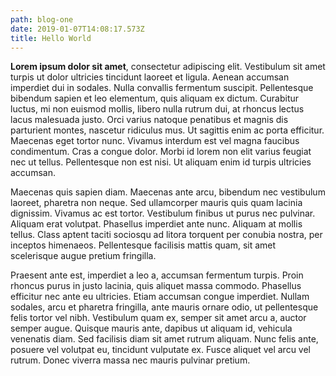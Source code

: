 ```yaml
---
path: blog-one
date: 2019-01-07T14:08:17.573Z
title: Hello World
---
```

**Lorem ipsum dolor sit amet**, consectetur adipiscing elit. Vestibulum sit amet turpis ut dolor ultricies tincidunt laoreet et ligula. Aenean accumsan imperdiet dui in sodales. Nulla convallis fermentum suscipit. Pellentesque bibendum sapien et leo elementum, quis aliquam ex dictum. Curabitur luctus, mi non euismod mollis, libero nulla rutrum dui, at rhoncus lectus lacus malesuada justo. Orci varius natoque penatibus et magnis dis parturient montes, nascetur ridiculus mus. Ut sagittis enim ac porta efficitur. Maecenas eget tortor nunc. Vivamus interdum est vel magna faucibus condimentum. Cras a congue dolor. Morbi id lorem non elit varius feugiat nec ut tellus. Pellentesque non est nisi. Ut aliquam enim id turpis ultricies accumsan.

Maecenas quis sapien diam. Maecenas ante arcu, bibendum nec vestibulum laoreet, pharetra non neque. Sed ullamcorper mauris quis quam lacinia dignissim. Vivamus ac est tortor. Vestibulum finibus ut purus nec pulvinar. Aliquam erat volutpat. Phasellus imperdiet ante nunc. Aliquam at mollis tellus. Class aptent taciti sociosqu ad litora torquent per conubia nostra, per inceptos himenaeos. Pellentesque facilisis mattis quam, sit amet scelerisque augue pretium fringilla.

Praesent ante est, imperdiet a leo a, accumsan fermentum turpis. Proin rhoncus purus in justo lacinia, quis aliquet massa commodo. Phasellus efficitur nec ante eu ultricies. Etiam accumsan congue imperdiet. Nullam sodales, arcu et pharetra fringilla, ante mauris ornare odio, ut pellentesque felis tortor vel nibh. Vestibulum quam ex, semper sit amet arcu a, auctor semper augue. Quisque mauris ante, dapibus ut aliquam id, vehicula venenatis diam. Sed facilisis diam sit amet rutrum aliquam. Nunc felis ante, posuere vel volutpat eu, tincidunt vulputate ex. Fusce aliquet vel arcu vel rutrum. Donec viverra massa nec mauris pulvinar pretium.
